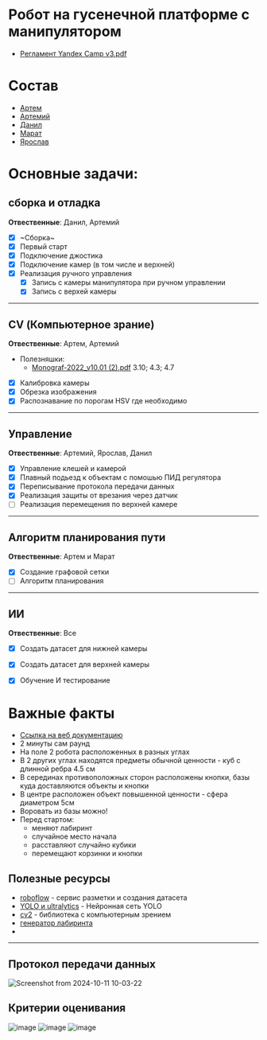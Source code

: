# Робот на гусенечной платформе с манипулятором
- [Регламент Yandex Camp v3.pdf](https://github.com/user-attachments/files/17455443/Yandex.Camp.v3.pdf)
# Состав
- [Артем](https://t.me/temakonkov)
- [Артемий](https://t.me/LaKeeRoK)
- [Данил](https://t.me/Danich_One)
- [Марат](https://t.me/v_oxel)
- [Ярослав](https://t.me/MrDragar)
# Основные задачи:

## сборка и отладка
**Отвественные**: Данил, Артемий
- [x] ~Сборка~
- [x] Первый старт
- [x] Подключение джостика
- [x] Подключение камер (в том числе и верхней)
- [x] Реализация ручного управления  
  - [x] Запись с камеры манипулятора при ручном управлении
  - [x] Запись с верхей камеры 
---
## CV (Компьютерное зрание)
**Отвественные**: Артем, Артемий 
- Полезняшки:
  - [Monograf-2022_v10.01 (2).pdf](https://github.com/user-attachments/files/17324378/Monograf-2022_v10.01.2.pdf) 3.10; 4.3; 4.7
- [x] Калибровка камеры
- [x] Обрезка изображения
- [x] Распознавание по порогам HSV где необходимо
---
## Управление
**Отвественные**: Артемий, Ярослав, Данил
- [x] Управление клешей и камерой
- [x] Плавный подьезд к объектам с помошью ПИД регулятора
- [x] Переписывание протокола передачи данных
- [x] Реализация защиты от врезания через датчик
- [ ] Реализация перемещения по верхней камере 

--- 
## Алгоритм планирования пути
**Отвественные**: Артем и Марат
- [x] Создание графовой сетки
- [ ] Алгоритм планирования 
---
## ИИ
**Отвественные**: Все
- [x] Создать датасет для нижней камеры
- [x] Создать датасет для верхней камеры
- [x] Обучение И тестирование


# Важные факты
- [Ссылка на веб документацию](https://supereyes.ru/img/instructions/xiao_r_gfs_x_ai_raspberry_pi_4b_manual.pdf)
- 2 минуты сам раунд
- На поле 2 робота расположенных в разных углах
- В 2 других углах находятся предметы обычной ценности - куб с длинной ребра 4.5 см  
- В серединах противоположных сторон расположены кнопки, базы куда доставляются объекты и кнопки
- В центре расположен объект повышенной ценности - сфера диаметром 5см
- Воровать из базы можно!
- Перед стартом:
  - меняют лабиринт
  - случайное место начала
  - расставляют случайно кубики
  - перемещают корзинки и кнопки

## Полезные ресурсы
- [roboflow](https://app.roboflow.com) - сервис разметки и создания датасета
- [YOLO и ultralytics](https://github.com/ultralytics) - Нейронная сеть YOLO
- [cv2](https://docs.opencv.org/4.x/d6/d00/tutorial_py_root.html) - библиотека с компьютерным зрением
- [генератор лабиринта](https://t.me/c/2273739257/2/2197)
- 
--- 
## Протокол передачи данных
![Screenshot from 2024-10-11 10-03-22](https://github.com/user-attachments/assets/1dc6dee4-8911-42a9-a417-03092515829f)

## Критерии оценивания
![image](https://github.com/user-attachments/assets/439c5458-21ae-4d95-a701-117bd85f6528)
![image](https://github.com/user-attachments/assets/a66dfffe-c9cc-4bfb-bd52-f72121201256)
![image](https://github.com/user-attachments/assets/6e5accf0-47ee-455b-a9a9-9e62c346801c)


